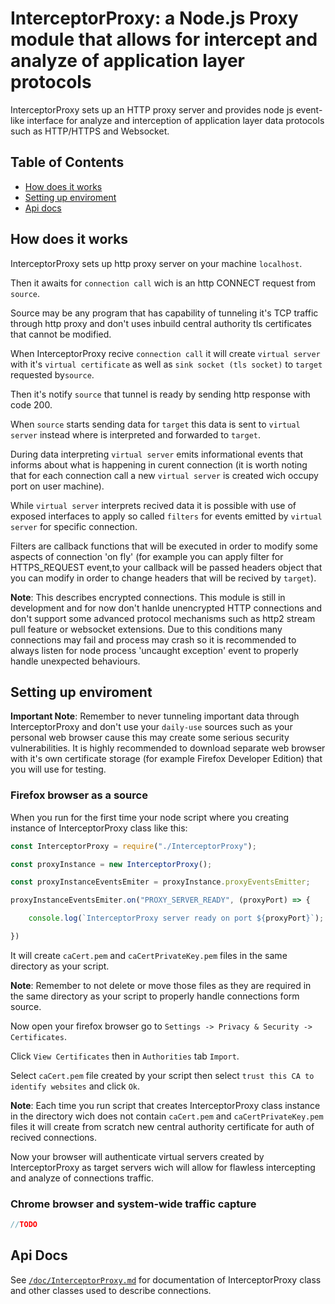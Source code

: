 # InterceptorProxy: a Node.js Proxy module that allows for intercept and analyze of application layer protocols

InterceptorProxy sets up an HTTP proxy server and
provides node js event-like interface for analyze and interception of application layer data protocols such as HTTP/HTTPS and Websocket.

## Table of Contents

- [How does it works](#how-does-it-works)
- [Setting up enviroment](#setting-up-enviroment)
- [Api docs](#api-docs)

## How does it works

InterceptorProxy sets up http proxy server on your machine `localhost`.

Then it awaits for `connection call` wich is an http CONNECT request from `source`.

Source may be any program that has capability of tunneling it's TCP traffic through http proxy and
don't uses inbuild central authority tls certificates that cannot be modified.

When InterceptorProxy recive `connection call` it will create `virtual server` with it's `virtual certificate`
as well as `sink socket (tls socket)` to `target` requested by`source`.

Then it's notify `source` that tunnel is ready by sending http response with code 200.

When `source` starts sending data for `target` this data is sent to `virtual server` instead where is interpreted and forwarded to `target`.

During data interpreting `virtual server` emits informational events that informs about what is happening in curent connection (it is worth noting that for each connection call a new `virtual server` is created wich occupy port on user machine).

While `virtual server` interprets recived data it is possible with use of exposed interfaces to apply so called `filters` for events emitted by `virtual server` for specific connection.

Filters are callback functions that will be executed in order to modify some aspects of connection 'on fly' (for example you can apply filter for HTTPS_REQUEST event,to your callback will be passed headers object that you can modify in order to change headers that will be recived by `target`).

**Note**: This describes encrypted connections. This module is still in development and for now don't hanlde unencrypted HTTP connections and don't support some advanced protocol mechanisms such as http2 stream pull feature or websocket extensions. Due to this conditions many connections may fail and process may crash so it is recommended to always listen for node process 'uncaught exception' event to properly handle unexpected behaviours.

## Setting up enviroment

**Important Note**: Remember to never tunneling important data through InterceptorProxy and don't use your `daily-use` sources such as your personal web browser 
cause this may create some serious security vulnerabilities. It is highly recommended to download separate web browser with it's own certificate storage (for example Firefox Developer Edition) that you will use for testing.

### Firefox browser as a source

When you run for the first time your node script where you creating instance of InterceptorProxy class like this:

```js
const InterceptorProxy = require("./InterceptorProxy");

const proxyInstance = new InterceptorProxy();

const proxyInstanceEventsEmiter = proxyInstance.proxyEventsEmitter;

proxyInstanceEventsEmiter.on("PROXY_SERVER_READY", (proxyPort) => {

    console.log(`InterceptorProxy server ready on port ${proxyPort}`);

})
```

It will create `caCert.pem` and `caCertPrivateKey.pem` files in the same directory as your script.

**Note**: Remember to not delete or move those files as they are required in the same directory as your script to properly handle connections form source.

Now open your firefox browser go to `Settings -> Privacy & Security -> Certificates`.

Click `View Certificates` then in `Authorities` tab `Import`.

Select `caCert.pem` file created by your script then select `trust this CA to identify websites` and click `Ok`.

**Note**: Each time you run script that creates InterceptorProxy class instance in the directory wich does not contain `caCert.pem` and `caCertPrivateKey.pem` files it will create from scratch new central authority certificate for auth of recived connections.

Now your browser will authenticate virtual servers created by InterceptorProxy as target servers wich will allow for flawless intercepting and analyze of connections traffic.

### Chrome browser and system-wide traffic capture

```js
//TODO
```

## Api Docs

See [`/doc/InterceptorProxy.md`](./doc/InterceptorProxy.md) for documentation of InterceptorProxy class and other classes used to describe connections.

